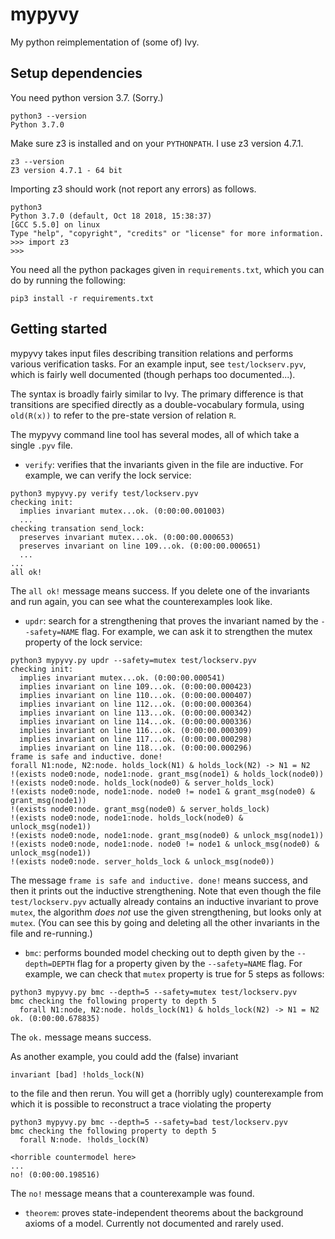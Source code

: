 # mypyvy

My python reimplementation of (some of) Ivy.

## Setup dependencies

You need python version 3.7. (Sorry.)

```
python3 --version
Python 3.7.0
```

Make sure z3 is installed and on your `PYTHONPATH`. I use z3 version 4.7.1.

```
z3 --version
Z3 version 4.7.1 - 64 bit
```

Importing z3 should work (not report any errors) as follows.

```
python3
Python 3.7.0 (default, Oct 18 2018, 15:38:37)
[GCC 5.5.0] on linux
Type "help", "copyright", "credits" or "license" for more information.
>>> import z3
>>>
```

You need all the python packages given in `requirements.txt`, which you can
do by running the following:

```
pip3 install -r requirements.txt
```

## Getting started

mypyvy takes input files describing transition relations and performs various verification tasks.
For an example input, see `test/lockserv.pyv`, which is fairly well documented (though perhaps too documented...).

The syntax is broadly fairly similar to Ivy. The primary difference is that transitions are
specified directly as a double-vocabulary formula, using `old(R(x))` to refer to the
pre-state version of relation `R`.

The mypyvy command line tool has several modes, all of which take a single `.pyv` file.
- `verify`: verifies that the invariants given in the file are inductive.
  For example, we can verify the lock service:
```
python3 mypyvy.py verify test/lockserv.pyv
checking init:
  implies invariant mutex...ok. (0:00:00.001003)
  ...
checking transation send_lock:
  preserves invariant mutex...ok. (0:00:00.000653)
  preserves invariant on line 109...ok. (0:00:00.000651)
  ...
...
all ok!
```

  The `all ok!` message means success. If you delete one of the invariants and run again,
  you can see what the counterexamples look like.

- `updr`: search for a strengthening that proves the invariant named by the `--safety=NAME` flag.
  For example, we can ask it to strengthen the mutex property of the lock service:
```
python3 mypyvy.py updr --safety=mutex test/lockserv.pyv
checking init:
  implies invariant mutex...ok. (0:00:00.000541)
  implies invariant on line 109...ok. (0:00:00.000423)
  implies invariant on line 110...ok. (0:00:00.000407)
  implies invariant on line 112...ok. (0:00:00.000364)
  implies invariant on line 113...ok. (0:00:00.000342)
  implies invariant on line 114...ok. (0:00:00.000336)
  implies invariant on line 116...ok. (0:00:00.000309)
  implies invariant on line 117...ok. (0:00:00.000298)
  implies invariant on line 118...ok. (0:00:00.000296)
frame is safe and inductive. done!
forall N1:node, N2:node. holds_lock(N1) & holds_lock(N2) -> N1 = N2
!(exists node0:node, node1:node. grant_msg(node1) & holds_lock(node0))
!(exists node0:node. holds_lock(node0) & server_holds_lock)
!(exists node0:node, node1:node. node0 != node1 & grant_msg(node0) & grant_msg(node1))
!(exists node0:node. grant_msg(node0) & server_holds_lock)
!(exists node0:node, node1:node. holds_lock(node0) & unlock_msg(node1))
!(exists node0:node, node1:node. grant_msg(node0) & unlock_msg(node1))
!(exists node0:node, node1:node. node0 != node1 & unlock_msg(node0) & unlock_msg(node1))
!(exists node0:node. server_holds_lock & unlock_msg(node0))
```

  The message `frame is safe and inductive. done!` means success, and then it prints out
  the inductive strengthening. Note that even though the file `test/lockserv.pyv` actually
  already contains an inductive invariant to prove `mutex`, the algorithm *does not* use
  the given strengthening, but looks only at `mutex`. (You can see this by going and
  deleting all the other invariants in the file and re-running.)

- `bmc`: performs bounded model checking out to depth given by the `--depth=DEPTH` flag
  for a property given by the `--safety=NAME` flag.
  For example, we can check that `mutex` property is true for 5 steps as follows:
```
python3 mypyvy.py bmc --depth=5 --safety=mutex test/lockserv.pyv
bmc checking the following property to depth 5
  forall N1:node, N2:node. holds_lock(N1) & holds_lock(N2) -> N1 = N2
ok. (0:00:00.678835)
```

  The `ok.` message means success.

  As another example, you could add the (false) invariant
```
invariant [bad] !holds_lock(N)
```
  to the file and then rerun. You will get a (horribly ugly) counterexample from
  which it is possible to reconstruct a trace violating the property

```
python3 mypyvy.py bmc --depth=5 --safety=bad test/lockserv.pyv
bmc checking the following property to depth 5
  forall N:node. !holds_lock(N)

<horrible countermodel here>
...
no! (0:00:00.198516)
```

  The `no!` message means that a counterexample was found.

- `theorem`: proves state-independent theorems about the background axioms of a model.
  Currently not documented and rarely used.
